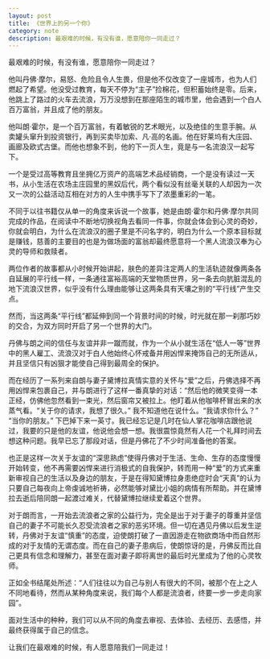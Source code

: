```yaml
---
layout: post
title: 《世界上的另一个你》
category: note
description: 最艰难的时候，有没有谁，愿意陪你一同走过？
---
```


最艰难的时候，有没有谁，愿意陪你一同走过？

他叫丹佛·摩尔，易怒、危险且令人生畏，但是他不仅改变了一座城市，也为人们燃起了希望。他没受过教育，每天不停为“主子”捡棉花，但积蓄始终是零。后来，他跳上了路过的火车去流浪，万万没想到在那座陌生的城市里，他会遇到一个白人百万富翁，并且成了他的朋友。

他叫朗·霍尔，是一个百万富翁，有着敏锐的艺术眼光，以及绝佳的生意手腕。从卖罐头窜升到投资银行，再到买卖毕加索、凡·高的名画。他在好莱坞有大庄园、画廊及欧式古堡。而他也想象不到，他的下一页人生，竟是与一名流浪汉一起写下。

一个是受过高等教育且坐拥亿万资产的高端艺术品经销商，一个是没有读过一天书，从小生活在农场主庄园里的黑奴后代，两个看似没有丝毫关联的人却因为一次又一次的公益活动互相在对方的人生中携手写下了浓墨重彩的一笔。

不同于以往书籍仅从单一的角度来诉说一个故事，她是由朗·霍尔和丹佛·摩尔共同完成的作品，在阅读中不断地切换视角去看同一件事，你就会体会到心灵的奇妙，你就会明白，为什么在流浪汉的圈子里是不问名字的，明白为什么一个原本目标就是赚钱，慈善的主要目的也是为做场面的富翁却最终愿意将一个黑人流浪汉奉为心灵的导师和救赎者。

两位作者的故事都从小时候开始讲起，肤色的差异注定两人的生活轨迹就像两条各自延展的平行线一样，一条通往富裕高端的天堂物质世界，另一条去向肮脏混乱的地下流浪汉世界，似乎没有什么理由能够让这两条具有天壤之别的“平行线”产生交点。

然而，当这两条“平行线”都延伸到同一个背景时间的时候，时光就在那一刹那巧妙的交合，为双方同时开启了另一个世界的大门。

丹佛与朗之间的信任与友谊并非一蹴而就，作为一个从小就生活在“低人一等”世界中的黑人雇工、流浪汉对于白人他始终心怀戒备并用凶悍来掩饰自己的无所适从，并且坚信只有凶狠才能使自己得到最周全的保护。

而在经历了一系列来自朗与妻子黛博拉真情实意的关怀与“爱”之后，丹佛选择不再用凶悍来包裹自己，并与朗进行了这样一番真挚的对话：“然后他的微笑变得一本正经，仿佛他忽然看到一束光，然后窗帘又被拉上。他盯着从他咖啡杯冒出来的水蒸气看。“关于你的请求，我想了很久。” 我不知道他在说什么。“我请求你什么？” “当你的朋友。” 下巴掉下来一英寸。我已经忘记是几时在仙人掌花咖啡店跟他说过，我要的只是他的友谊，他说他会想一想。我很震惊竟然有人花一个礼拜时间去想这种问题。我早已忘了那段对话，但是丹佛花了不少时间准备他的答案。

也正是这样一次关于友谊的“深思熟虑”使得丹佛对于生活、生命、生存的态度慢慢开始转变，他不再需要凶悍来进行消极式的自我保护，转而用一种“爱”的方式来重新审视自己的生活以及身边的朋友，于是在得知黛博拉身患绝症时会“天真”的认为只要自己每夜向上帝虔诚地祈祷，必然能够对黛比小姐的病情有所帮助。并在黛博拉去逝后陪同朗一起渡过难关，代替黛博拉继续爱着这个世界。

对于朗而言，一开始去流浪者之家的公益行为，完全是出于对于妻子的尊重并坚信自己的妻子不可能长久忍受流浪者之家的恶劣环境。但一切在遇见丹佛以后发生逆转，丹佛对于友谊“慎重”的态度，迫使朗打破了一直因游走在物欲商场中而自然形成的对于友情的无谓态度。而在自己的妻子患病后，使朗惊讶的是，丹佛反而比自己更具有信念和理解力，甚至在面对妻子即将离世的最后时光里成为了他的心灵牧师。

正如全书结尾处所述：“人们往往以为自己与别人有很大的不同，被那个在上之人不同地看待，然而从某种角度来说，我们每个人都是流浪者，终要一步一步走向家园”。

面对生活中的种种，我们可以从不同的角度去审视、去体验、去经历、去感悟，并最终获得属于自己的信念。

让我们在最艰难的时候，有人愿意陪我们一同走过！
